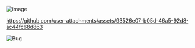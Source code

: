 ![image](https://github.com/user-attachments/assets/c60a3a8d-1887-470a-bed0-57f1138aa8cb)


https://github.com/user-attachments/assets/93526e07-b05d-46a5-92d8-ac44fc68d863


![Bug](https://github.com/user-attachments/assets/7a9ff6a2-2836-4dd7-834f-e3dab04b6f81)
